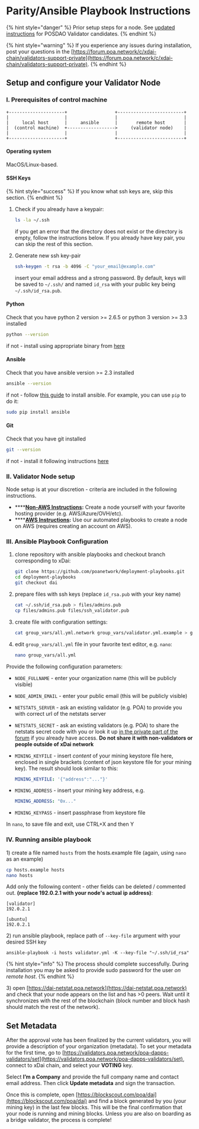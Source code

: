 # Parity/Ansible Playbook Instructions

{% hint style="danger" %}
Prior setup steps for a node. See [updated instructions](../../new-validator-process-flow/) for POSDAO Validator candidates.
{% endhint %}

{% hint style="warning" %}
If you experience any issues during installation, post your questions in the [https://forum.poa.network/c/xdai-chain/validators-support-private](https://forum.poa.network/c/xdai-chain/validators-support-private).
{% endhint %}

## Setup and configure your Validator Node

### I. Prerequisites of control machine

```text
+---------------------+                  +-------------------------+
|                     |                  |                         |
|     local host      |     ansible      |       remote host       |   
|  (control machine)  +------------------>     (validator node)    |
|                     |                  |                         |
+---------------------+                  +-------------------------+
```

#### **Operating system**

MacOS/Linux-based.

#### **SSH Keys**

{% hint style="success" %}
If you know what ssh keys are, skip this section.
{% endhint %}

1. Check if you already have a keypair:

   ```bash
   ls -la ~/.ssh
   ```

   if you get an error that the directory does not exist or the directory is empty, follow the instructions below. If you already have key pair, you can skip the rest of this section.  

2. Generate new ssh key-pair

   ```bash
   ssh-keygen -t rsa -b 4096 -C "your_email@example.com"
   ```

   insert your email address and a strong password. By default, keys will be saved to `~/.ssh/` and named `id_rsa` with your public key being `~/.ssh/id_rsa.pub`.

#### **Python**

Check that you have python 2 version &gt;= 2.6.5 or python 3 version &gt;= 3.3 installed

```bash
python --version
```

if not - install using appropriate binary from [here](https://www.python.org/downloads/)

#### **Ansible**

Check that you have ansible version &gt;= 2.3 installed

```bash
ansible --version
```

if not - follow [this guide](http://docs.ansible.com/ansible/latest/intro_installation.html) to install ansible. For example, you can use `pip` to do it:

```bash
sudo pip install ansible
```

#### **Git**

Check that you have git installed

```bash
git --version
```

if not - install it following instructions [here](https://git-scm.com/book/en/v2/Getting-Started-Installing-Git)

### II. Validator Node setup

Node setup is at your discretion - criteria are included in the following instructions.

* \*\*\*\*[**Non-AWS Instructions**](../manual-deployment.md)**:** Create a node yourself with your favorite hosting provider \(e.g. AWS/Azure/OVH/etc\). 
* \*\*\*\*[**AWS Instructions**](aws-node-deployment-using-playbooks.md)**:** Use our automated playbooks to create a node on AWS \(requires creating an account on AWS\). 

### III. Ansible Playbook Configuration

1. clone repository with ansible playbooks and checkout branch corresponding to xDai:  


   ```bash
   git clone https://github.com/poanetwork/deployment-playbooks.git
   cd deployment-playbooks
   git checkout dai
   ```

2. prepare files with ssh keys \(replace `id_rsa.pub` with your key name\)  


   ```bash
   cat ~/.ssh/id_rsa.pub > files/admins.pub
   cp files/admins.pub files/ssh_validator.pub
   ```

3. create file with configuration settings:  


   ```bash
   cat group_vars/all.yml.network group_vars/validator.yml.example > group_vars/all.yml
   ```

4. edit `group_vars/all.yml` file in your favorite text editor, e.g. `nano`:  


   ```bash
   nano group_vars/all.yml
   ```

Provide the following configuration parameters:

* `NODE_FULLNAME` - enter your organization name \(this will be publicly visible\)
* `NODE_ADMIN_EMAIL` - enter your public email \(this will be publicly visible\)
* `NETSTATS_SERVER` - ask an existing validator \(e.g. POA\) to provide you with correct url of the netstats server 
* `NETSTATS_SECRET` - ask an existing validators \(e.g. POA\) to share the netstats secret code with you or look it up [in the private part of the forum](https://forum.poa.network/t/netstats-server-info/2781) if you already have access. **Do not share it with non-validators or people outside of xDai network**
* `MINING_KEYFILE` - insert _content_ of your mining keystore file here, enclosed in single brackets \(content of json keystore file for your mining key\). The result should look similar to this:

  ```yaml
  MINING_KEYFILE: '{"address":"..."}'
  ```

* `MINING_ADDRESS` - insert your mining key address, e.g.

  ```yaml
  MINING_ADDRESS: "0x..."
  ```

* `MINING_KEYPASS` - insert passphrase from keystore file

In `nano`, to save file and exit, use CTRL+X and then Y

### IV. Running ansible playbook

1\) create a file named `hosts`  from the hosts.example file \(again, using `nano` as an example\)

```bash
cp hosts.example hosts
nano hosts
```

Add only the following content - other fields can be deleted / commented out.  **\(replace 192.0.2.1 with your node's actual ip address\)**:

```text
[validator]
192.0.2.1

[ubuntu]
192.0.2.1 
```

2\)  run ansible playbook, replace path of `--key-file` argument with your desired SSH key

```text
ansible-playbook -i hosts validator.yml -K --key-file "~/.ssh/id_rsa"
```

{% hint style="info" %}
The process should complete successfully. During installation you may be asked to provide sudo password for the user _on remote host_.
{% endhint %}

3\) open [https://dai-netstat.poa.network](https://dai-netstat.poa.network) and check that your node appears on the list and has &gt;0 peers. Wait until it synchronizes with the rest of the blockchain \(block number and block hash should match the rest of the network\).

## Set Metadata

After the approval vote has been finalized by the current validators, you will provide a description of your organization \(metadata\). To set your metadata for the first time, go to [https://validators.poa.network/poa-dapps-validators/set](https://validators.poa.network/poa-dapps-validators/set), connect to xDai chain, and select your **VOTING** key. 

Select **I’m a Company** and provide the full company name and contact email address. Then click **Update metadata** and sign the transaction.

Once this is complete, open [https://blockscout.com/poa/dai](https://blockscout.com/poa/dai) and find a block generated by you \(your mining key\) in the last few blocks. This will be the final confirmation that your node is running and mining blocks. Unless you are also on boarding as a bridge validator, the process is complete!

